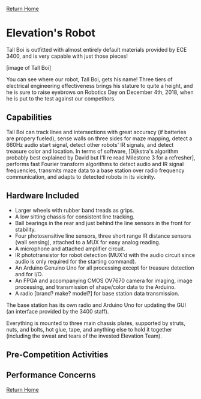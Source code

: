 [Return Home](https://ece3400-team14.github.io/Team-14-Website/)
# Elevation's Robot

Tall Boi is outfitted with almost entirely default materials provided by ECE 3400, and is very capable with just those pieces! 

[image of Tall Boi]

You can see where our robot, Tall Boi, gets his name! Three tiers of electrical engineering effectiveness brings his stature to quite a height, and he is sure to raise eyebrows on Robotics Day on December 4th, 2018, when he is put to the test against our competitors.


## Capabilities

Tall Boi can track lines and intersections with great accuracy (if batteries are propery fueled), sense walls on three sides
for maze mapping, detect a 660Hz audio start signal, detect other robots' IR signals, and detect treasure color and location.
In terms of software, [Dijkstra's algorithm probably best explained by David but I'll re read Milestone 3 for a refresher],
performs fast Fourier transform algorithms to detect audio and IR signal frequencies, transmits maze data to a base station over radio frequency communication, and adapts to detected robots in its vicinity.

## Hardware Included

* Larger wheels with rubber band treads as grips.
* A low sitting chassis for consistent line tracking.
* Ball bearings in the rear and just behind the line sensors in the front for stability.
* Four photosensitive line sensors, three short range IR distance sensors (wall sensing), attached to a MUX for easy analog reading.
* A microphone and attached amplifier circuit.
* IR phototransistor for robot detection (MUX'd with the audio circuit since audio is only required for the starting command).
* An Arduino Genuino Uno for all processing except for treasure detection and for I/O.
* An FPGA and accompanying CMOS OV7670 camera for imaging, image processing, and transmission of shape/color data to the Arduino.
* A radio [brand? make? model?] for base station data transmission.

The base station has its own radio and Arduino Uno for updating the GUI (an interface provided by the 3400 staff).

Everything is mounted to three main chassis plates, supported by struts, nuts, and bolts, hot glue, tape, and anything else to hold it together (including the sweat and tears of the invested Elevation Team).

## Pre-Competition Activities

## Performance Concerns


[Return Home](https://ece3400-team14.github.io/Team-14-Website/)
